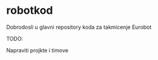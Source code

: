 # robotkod

Dobrodosli u glavni repository koda za takmicenje Eurobot

TODO:

Napraviti projkte i timove
